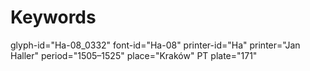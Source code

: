 # Keywords
glyph-id="Ha-08_0332"
font-id="Ha-08"
printer-id="Ha"
printer="Jan Haller"
period="1505–1525"
place="Kraków"
PT plate="171"
